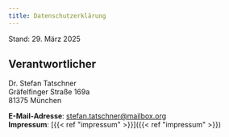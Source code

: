 ```yaml
---
title: Datenschutzerklärung
---
```


Stand: 29. März 2025

## Verantwortlicher

Dr. Stefan Tatschner  
Gräfelfinger Straße 169a  
81375 München

**E-Mail-Adresse**: stefan.tatschner@mailbox.org  
**Impressum**: [{{< ref "impressum" >}}]({{< ref "impressum" >}})

